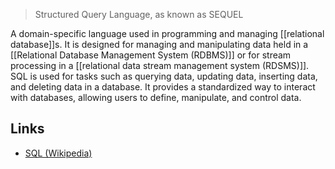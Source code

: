 >Structured Query Language, as known as SEQUEL

A domain-specific language used in programming and managing [[relational database]]s. It is designed for managing and manipulating data held in a [[Relational Database Management System (RDBMS)]] or for stream processing in a [[relational data stream management system (RDSMS)]]. SQL is used for tasks such as querying data, updating data, inserting data, and deleting data in a database. It provides a standardized way to interact with databases, allowing users to define, manipulate, and control data.

## Links

- [SQL (Wikipedia)](https://ko.wikipedia.org/wiki/SQL)